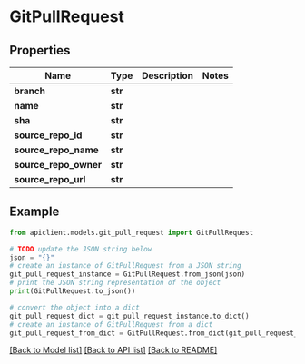# GitPullRequest


## Properties

Name | Type | Description | Notes
------------ | ------------- | ------------- | -------------
**branch** | **str** |  | 
**name** | **str** |  | 
**sha** | **str** |  | 
**source_repo_id** | **str** |  | 
**source_repo_name** | **str** |  | 
**source_repo_owner** | **str** |  | 
**source_repo_url** | **str** |  | 

## Example

```python
from apiclient.models.git_pull_request import GitPullRequest

# TODO update the JSON string below
json = "{}"
# create an instance of GitPullRequest from a JSON string
git_pull_request_instance = GitPullRequest.from_json(json)
# print the JSON string representation of the object
print(GitPullRequest.to_json())

# convert the object into a dict
git_pull_request_dict = git_pull_request_instance.to_dict()
# create an instance of GitPullRequest from a dict
git_pull_request_from_dict = GitPullRequest.from_dict(git_pull_request_dict)
```
[[Back to Model list]](../README.md#documentation-for-models) [[Back to API list]](../README.md#documentation-for-api-endpoints) [[Back to README]](../README.md)


